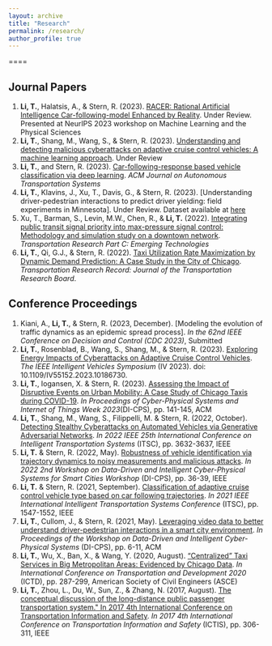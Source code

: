 ```yaml
---
layout: archive
title: "Research"
permalink: /research/
author_profile: true
---
```


<!-- Currently under construction-->
====


## Journal Papers
1. **Li, T.**, Halatsis, A., & Stern, R. (2023). [RACER: Rational Artificial Intelligence Car-following-model Enhanced by Reality]([https://arxiv.org/abs/2310.17091](https://arxiv.org/abs/2312.07003)). Under Review. Presented at NeurIPS 2023 workshop on Machine Learning and the Physical Sciences
2. **Li, T.**, Shang, M., Wang, S., & Stern, R. (2023). [Understanding and detecting malicious cyberattacks on adaptive cruise control vehicles: A machine learning approach](https://arxiv.org/abs/2310.17091). Under Review
3. **Li, T.**, and Stern, R. (2023). [Car-following-response based vehicle classification via deep learning](https://dl.acm.org/doi/abs/10.1145/3603369). *ACM Journal on Autonomous Transportation Systems*
4. **Li, T.**, Klavins, J., Xu, T., Davis, G., & Stern, R. (2023). [Understanding driver-pedestrian interactions to predict driver yielding: field experiments in Minnesota]. Under Review. Dataset available at [here](https://www.researchgate.net/publication/371488219_Naturalistic_open-source_pedestrian-driver_yielding_dataset_collected_in_Minnesota)
5. Xu, T., Barman, S., Levin, M.W., Chen, R., & **Li, T.** (2022). [Integrating public transit signal priority into max-pressure signal control: Methodology and simulation study on a downtown network](https://www.sciencedirect.com/science/article/pii/S0968090X22000602). *Transportation Research Part C: Emerging Technologies*
6. **Li, T.**, Qi, G.J., & Stern, R. (2022). [Taxi Utilization Rate Maximization by Dynamic Demand Prediction: A Case Study in the City of Chicago](https://journals.sagepub.com/doi/full/10.1177/03611981211059769). *Transportation Research Record: Journal of the Transportation Research Board*. 




## Conference Proceedings
1. Kiani, A., **Li, T.**, & Stern, R. (2023, December). [Modeling the evolution of traffic dynamics as an epidemic spread process]. *In the 62nd IEEE Conference on Decision and Control (CDC 2023)*, Submitted
2. **Li, T.**, Rosenblad, B., Wang, S., Shang, M., & Stern, R. (2023). [Exploring Energy Impacts of Cyberattacks on Adaptive Cruise Control Vehicles](https://www.researchgate.net/publication/371472640_Exploring_Energy_Impacts_of_Cyberattacks_on_Adaptive_Cruise_Control_Vehicles). *The IEEE Intelligent Vehicles Symposium* (IV 2023). doi: 10.1109/IV55152.2023.10186730.
3. **Li, T.**, Iogansen, X. & Stern, R. (2023). [Assessing the Impact of Disruptive Events on Urban Mobility: A Case Study of Chicago Taxis during COVID-19](https://dl.acm.org/doi/abs/10.1145/3576914.3587708). *In Proceedings of Cyber-Physical Systems and Internet of Things Week 2023*(DI-CPS), pp. 141-145, ACM
4. **Li, T.**, Shang, M., Wang, S., Filippelli, M.  & Stern, R. (2022, October). [Detecting Stealthy Cyberattacks on Automated Vehicles via Generative Adversarial Networks](https://ieeexplore.ieee.org/abstract/document/9922128). *In 2022 IEEE 25th International Conference on Intelligent Transportation Systems* (ITSC), pp. 3632-3637, IEEE
5. **Li, T.** & Stern, R. (2022, May). [Robustness of vehicle identification via trajectory dynamics to noisy measurements and malicious attacks](https://ieeexplore.ieee.org/abstract/document/9805368). *In 2022 2nd Workshop on Data-Driven and Intelligent Cyber-Physical Systems for Smart Cities Workshop* (DI-CPS), pp. 36-39, IEEE
6. **Li, T.** & Stern, R. (2021, September). [Classification of adaptive cruise control vehicle type based on car following trajectories](https://ieeexplore.ieee.org/abstract/document/9564462). *In 2021 IEEE International Intelligent Transportation Systems Conference* (ITSC), pp. 1547-1552, IEEE
7. **Li, T.**, Cullom, J., & Stern, R. (2021, May). [Leveraging video data to better understand driver-pedestrian interactions in a smart city environment](https://dl.acm.org/doi/abs/10.1145/3459609.3460524). *In Proceedings of the Workshop on Data-Driven and Intelligent Cyber-Physical Systems* (DI-CPS), pp. 6-11, ACM
8. **Li, T.**, Wu, X., Ban, X., & Wang, Y. (2020, August). [“Centralized” Taxi Services in Big Metropolitan Areas: Evidenced by Chicago Data](https://ascelibrary.org/doi/abs/10.1061/9780784483169.024). *In International Conference on Transportation and Development 2020* (ICTD), pp. 287-299, American Society of Civil Engineers (ASCE)
9. **Li, T.**, Zhou, L., Du, W., Sun, Z., & Zhang, N. (2017, August). [The conceptual discussion of the long-distance public passenger transportation system." In 2017 4th International Conference on Transportation Information and Safety](https://ieeexplore.ieee.org/abstract/document/8047781). *In 2017 4th International Conference on Transportation Information and Safety* (ICTIS), pp. 306-311, IEEE


<br/>
<script type='text/javascript' id='clustrmaps' src='//cdn.clustrmaps.com/map_v2.js?cl=ffffff&w=a&t=tt&d=mOLq8ml6_8GeJFfRaOGlKt1qOHfyBzpQU0YGiQEZeOA'></script>


